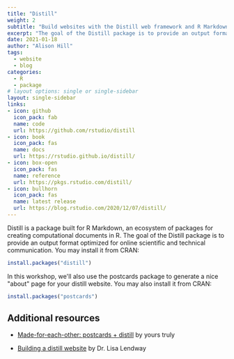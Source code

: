 ```yaml
---
title: "Distill"
weight: 2
subtitle: "Build websites with the Distill web framework and R Markdown"
excerpt: "The goal of the Distill package is to provide an output format for R Markdown optimized for online scientific and technical communication."
date: 2021-01-18
author: "Alison Hill"
tags:
  - website
  - blog
categories:
  - R
  - package
# layout options: single or single-sidebar
layout: single-sidebar
links:
- icon: github
  icon_pack: fab
  name: code
  url: https://github.com/rstudio/distill
- icon: book
  icon_pack: fas
  name: docs
  url: https://rstudio.github.io/distill/
- icon: box-open
  icon_pack: fas
  name: reference
  url: https://pkgs.rstudio.com/distill/
- icon: bullhorn
  icon_pack: fas
  name: latest release
  url: https://blog.rstudio.com/2020/12/07/distill/
---
```


Distill is a package built for R Markdown, an ecosystem of packages for creating computational documents in R. The goal of the Distill package is to provide an output format optimized for online scientific and technical communication. You may install it from CRAN:

```r
install.packages("distill")
```

In this workshop, we'll also use the postcards package to generate a nice "about" page for your distill website. You may also install it from CRAN:

```r
install.packages("postcards")
```

## Additional resources

+ [Made-for-each-other: postcards + distill](https://alison.rbind.io/post/2020-12-22-postcards-distill/) by yours truly

+ [Building a distill website](https://lisalendway.netlify.app/posts/2020-12-09-buildingdistill/) by Dr. Lisa Lendway
